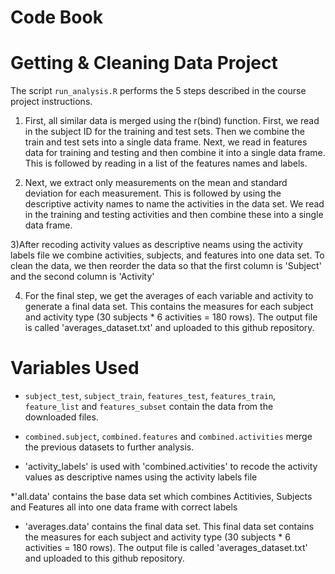 # Code Book
# Getting & Cleaning Data Project

The script `run_analysis.R` performs the 5 steps described in the course project instructions.

1) First, all similar data is merged using the r(bind) function.  First, we read in the subject ID for the training and test sets. Then we combine the train and test sets into a single data frame.  Next, we read in features data for training and testing and then combine it into a single data frame. This is followed by reading in a list of the features names and labels. 

2) Next, we extract only measurements on the mean and standard deviation for each measurement. This is followed by using the descriptive activity names to name the activities in the data set.  We read in the training and testing activities and then combine these into a single data frame.  

3)After recoding activity values as descriptive neams using the activity labels file we combine activities, subjects, and features into one data set. To clean the data, we then reorder the data so that the first column is 'Subject' and the second column is 'Activity'

4) For the final step, we get the averages of each variable and activity to generate a final data set.  This contains the measures for each subject and activity type (30 subjects * 6 activities = 180 rows).  The output file is called 'averages_dataset.txt' and uploaded to this github repository.


# Variables Used

* `subject_test`, `subject_train`, `features_test`, `features_train`, `feature_list` and `features_subset` contain the data from the downloaded files.

* `combined.subject`, `combined.features` and `combined.activities` merge the previous datasets to further analysis.

* 'activity_labels' is used with 'combined.activities' to recode the activity values as descriptive names using the activity labels file

*'all.data' contains the base data set which combines Actitivies, Subjects and Features all into one data frame with correct labels

* 'averages.data' contains the final data set. This final data set contains the measures for each subject and activity type (30 subjects * 6 activities = 180 rows).  The output file is called 'averages_dataset.txt' and uploaded to this github repository.
